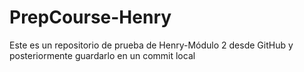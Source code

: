 # PrepCourse-Henry
Este es un repositorio de prueba de Henry-Módulo 2
desde GitHub y posteriormente guardarlo en un commit local

